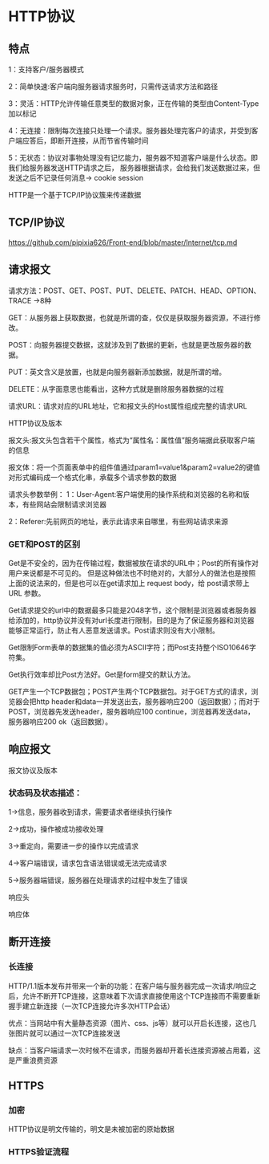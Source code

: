 
#  HTTP协议

## 特点
1：支持客户/服务器模式

2：简单快速:客户端向服务器请求服务时，只需传送请求方法和路径

3：灵活：HTTP允许传输任意类型的数据对象，正在传输的类型由Content-Type加以标记

4：无连接：限制每次连接只处理一个请求。服务器处理完客户的请求，并受到客户端应答后，即断开连接，从而节省传输时间

5：无状态：协议对事物处理没有记忆能力，服务器不知道客户端是什么状态。即我们给服务器发送HTTP请求之后，
服务器根据请求，会给我们发送数据过来，但发送之后不记录任何消息-> cookie session

HTTP是一个基于TCP/IP协议簇来传递数据


## TCP/IP协议
<https://github.com/pipixia626/Front-end/blob/master/Internet/tcp.md>


## 请求报文

请求方法：POST、GET、POST、PUT、DELETE、PATCH、HEAD、OPTION、TRACE ->8种

GET：从服务器上获取数据，也就是所谓的查，仅仅是获取服务器资源，不进行修改。

POST：向服务器提交数据，这就涉及到了数据的更新，也就是更改服务器的数据。

PUT：英文含义是放置，也就是向服务器新添加数据，就是所谓的增。

DELETE：从字面意思也能看出，这种方式就是删除服务器数据的过程

请求URL：请求对应的URL地址，它和报文头的Host属性组成完整的请求URL

HTTP协议及版本

报文头:报文头包含若干个属性，格式为“属性名：属性值”服务端据此获取客户端的信息

报文体：将一个页面表单中的组件值通过param1=value1&param2=value2的键值对形式编码成一个格式化串，承载多个请求参数的数据

请求头参数举例：
1：User-Agent:客户端使用的操作系统和浏览器的名称和版本，有些网站会限制请求浏览器

2：Referer:先前网页的地址，表示此请求来自哪里，有些网站请求来源

### GET和POST的区别
Get是不安全的，因为在传输过程，数据被放在请求的URL中；Post的所有操作对用户来说都是不可见的。 但是这种做法也不时绝对的，大部分人的做法也是按照上面的说法来的，但是也可以在get请求加上 request body，给 post请求带上 URL 参数。

Get请求提交的url中的数据最多只能是2048字节，这个限制是浏览器或者服务器给添加的，http协议并没有对url长度进行限制，目的是为了保证服务器和浏览器能够正常运行，防止有人恶意发送请求。Post请求则没有大小限制。

Get限制Form表单的数据集的值必须为ASCII字符；而Post支持整个ISO10646字符集。

Get执行效率却比Post方法好。Get是form提交的默认方法。

GET产生一个TCP数据包；POST产生两个TCP数据包。对于GET方式的请求，浏览器会把http header和data一并发送出去，服务器响应200（返回数据）；而对于POST，浏览器先发送header，服务器响应100 continue，浏览器再发送data，服务器响应200 ok（返回数据）。




## 响应报文

报文协议及版本

### 状态码及状态描述：

1->信息，服务器收到请求，需要请求者继续执行操作

2->成功，操作被成功接收处理

3->重定向，需要进一步的操作以完成请求

4->客户端错误，请求包含语法错误或无法完成请求

5->服务器端错误，服务器在处理请求的过程中发生了错误

响应头

响应体

## 断开连接

### 长连接
HTTP/1.1版本发布并带来一个新的功能：在客户端与服务器完成一次请求/响应之后，允许不断开TCP连接，这意味着下次请求直接使用这个TCP连接而不需要重新握手建立新连接（一次TCP连接允许多次HTTP会话）

优点：当网站中有大量静态资源（图片、css、js等）就可以开启长连接，这也几张图片就可以通过一次TCP连接发送

缺点：当客户端请求一次时候不在请求，而服务器却开着长连接资源被占用着，这是严重浪费资源

## HTTPS

### 加密

HTTP协议是明文传输的，明文是未被加密的原始数据

### HTTPS验证流程



